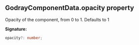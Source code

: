 
## GodrayComponentData.opacity property

Opacity of the component, from 0 to 1. Defaults to 1

**Signature:**

```typescript
opacity?: number;
```
